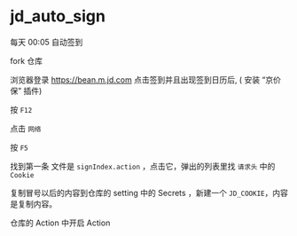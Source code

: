 # jd_auto_sign

每天 00:05 自动签到

fork 仓库

浏览器登录 https://bean.m.jd.com 点击签到并且出现签到日历后,
( 安装 “京价保” 插件)

按 `F12`

点击 `网络`

按 `F5`

找到第一条 文件是 `signIndex.action` ，点击它，弹出的列表里找 `请求头` 中的 `Cookie`

复制冒号以后的内容到仓库的 setting 中的 Secrets ，新建一个 `JD_COOKIE`，内容是复制内容。

仓库的 Action 中开启 Action
